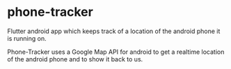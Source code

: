 # phone-tracker

Flutter android app which keeps track of a location of the android phone it is running on.

Phone-Tracker uses a Google Map API for android to get a realtime location of the android phone and to show it back to us.
